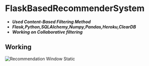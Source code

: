# FlaskBasedRecommenderSystem
- ***Used Content-Based Filtering Method***
- ***Flask,Python,SQLAlchemy,Numpy,Pandas,Heroku,ClearDB***
- ***Working on Collaborative filtering***

## Working

![Recommendation Window Static](https://user-images.githubusercontent.com/43987867/101900707-f0dcb100-3bd5-11eb-9ed8-d06313a1b7f6.png)


